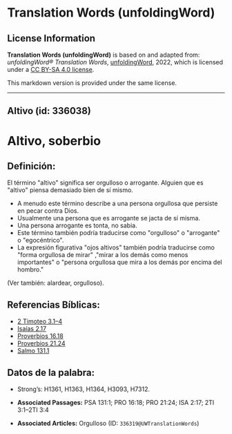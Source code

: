 # Translation Words (unfoldingWord)

## License Information

**Translation Words (unfoldingWord)** is based on and adapted from: _unfoldingWord® Translation Words_, [unfoldingWord](https://unfoldingword.org/utw), 2022, which is licensed under a [CC BY-SA 4.0 license](https://creativecommons.org/licenses/by-sa/4.0/legalcode.en).

This markdown version is provided under the same license.



--------------------------------

## Altivo (id: 336038)

Altivo, soberbio
================

Definición:
-----------

El término "altivo" significa ser orgulloso o arrogante. Alguien que es "altivo" piensa demasiado bien de sí mismo.

* A menudo este término describe a una persona orgullosa que persiste en pecar contra Dios.
* Usualmente una persona que es arrogante se jacta de sí misma.
* Una persona arrogante es tonta, no sabia.
* Este término también podría traducirse como "orgulloso" o "arrogante" o "egocéntrico".
* La expresión figurativa "ojos altivos" también podría traducirse como "forma orgullosa de mirar" ,"mirar a los demás como menos importantes" o "persona orgullosa que mira a los demás por encima del hombro."

(Ver también: alardear, orgulloso).

Referencias Bíblicas:
---------------------

* [2 Timoteo 3\.1–4](https://ref.ly/2Tim3:1-2Tim3:4)
* [Isaías 2\.17](https://ref.ly/Isa2:17)
* [Proverbios 16\.18](https://ref.ly/Prov16:18)
* [Proverbios 21\.24](https://ref.ly/Prov21:24)
* [Salmo 131\.1](https://ref.ly/Ps131:1)

Datos de la palabra:
--------------------

* Strong’s: H1361, H1363, H1364, H3093, H7312\.

* **Associated Passages:** PSA 131:1; PRO 16:18; PRO 21:24; ISA 2:17; 2TI 3:1–2TI 3:4
* **Associated Articles:** Orgulloso (ID: `336319@UWTranslationWords`)

